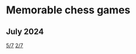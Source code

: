 # Memorable chess games

## July 2024

[5/7](https://lichess.org/D6SmVO8w/white#55)
[2/7](https://lichess.org/sq33qj68/black#70)